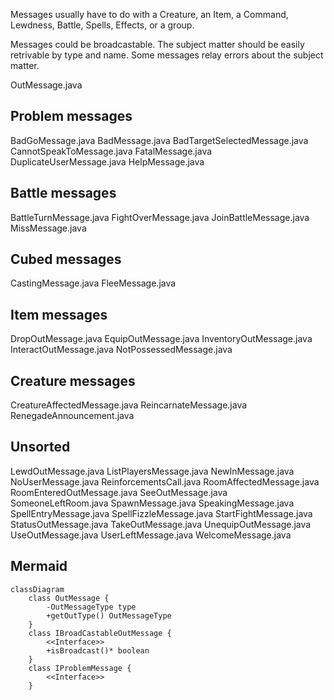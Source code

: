 Messages usually have to do with a Creature, an Item, a Command, Lewdness, Battle, Spells, Effects, or a group.

Messages could be broadcastable.
The subject matter should be easily retrivable by type and name.
Some messages relay errors about the subject matter.

OutMessage.java

## Problem messages

BadGoMessage.java
BadMessage.java
BadTargetSelectedMessage.java
CannotSpeakToMessage.java
FatalMessage.java
DuplicateUserMessage.java
HelpMessage.java

## Battle messages

BattleTurnMessage.java
FightOverMessage.java
JoinBattleMessage.java
MissMessage.java

## Cubed messages

CastingMessage.java
FleeMessage.java

## Item messages

DropOutMessage.java
EquipOutMessage.java
InventoryOutMessage.java
InteractOutMessage.java
NotPossessedMessage.java

## Creature messages

CreatureAffectedMessage.java
ReincarnateMessage.java
RenegadeAnnouncement.java


## Unsorted

LewdOutMessage.java
ListPlayersMessage.java
NewInMessage.java
NoUserMessage.java
ReinforcementsCall.java
RoomAffectedMessage.java
RoomEnteredOutMessage.java
SeeOutMessage.java
SomeoneLeftRoom.java
SpawnMessage.java
SpeakingMessage.java
SpellEntryMessage.java
SpellFizzleMessage.java
StartFightMessage.java
StatusOutMessage.java
TakeOutMessage.java
UnequipOutMessage.java
UseOutMessage.java
UserLeftMessage.java
WelcomeMessage.java


## Mermaid

```mermaid
classDiagram
    class OutMessage {
        -OutMessageType type
        +getOutType() OutMessageType
    }
    class IBroadCastableOutMessage {
        <<Interface>>
        +isBroadcast()* boolean
    }
    class IProblemMessage {
        <<Interface>>
    }
```

